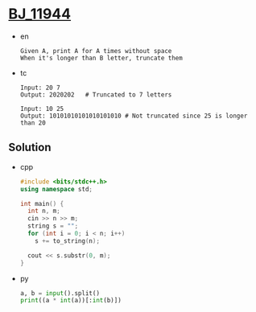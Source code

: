 # [BJ_11944](https://acmicpc.net/problem/11944)

* en

  ```en
  Given A, print A for A times without space
  When it's longer than B letter, truncate them
  ```

* tc

  ```tc
  Input: 20 7
  Output: 2020202   # Truncated to 7 letters

  Input: 10 25
  Output: 10101010101010101010 # Not truncated since 25 is longer than 20
  ```

## Solution

* cpp

  ```cpp
  #include <bits/stdc++.h>
  using namespace std;

  int main() {
    int n, m;
    cin >> n >> m;
    string s = "";
    for (int i = 0; i < n; i++)
      s += to_string(n);

    cout << s.substr(0, m);
  }
  ```

* py

  ```py
  a, b = input().split()
  print((a * int(a))[:int(b)])
  ```
